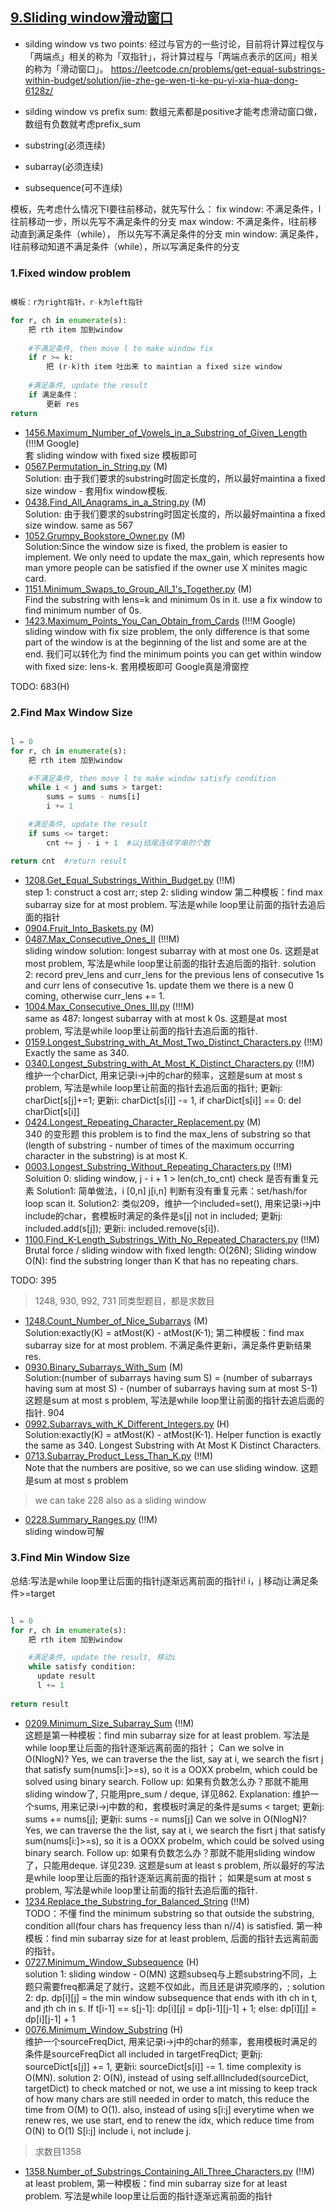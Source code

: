 ## [9.Sliding window滑动窗口]()

* silding window vs two points: 经过与官方的一些讨论，目前将计算过程仅与「两端点」相关的称为「双指针」，将计算过程与「两端点表示的区间」相关的称为「滑动窗口」。
https://leetcode.cn/problems/get-equal-substrings-within-budget/solution/jie-zhe-ge-wen-ti-ke-pu-yi-xia-hua-dong-6128z/
* silding window vs prefix sum: 数组元素都是positive才能考虑滑动窗口做，数组有负数就考虑prefix_sum 

* substring(必须连续) 
* subarray(必须连续)
* subsequence(可不连续)

模板，先考虑什么情况下l要往前移动，就先写什么：
fix window: 不满足条件，l往前移动一步，所以先写不满足条件的分支
max window: 不满足条件，l往前移动直到满足条件（while）， 所以先写不满足条件的分支
min window: 满足条件，l往前移动知道不满足条件（while），所以写满足条件的分支

### 1.Fixed window problem
```python

模板：r为right指针，r-k为left指针

for r, ch in enumerate(s):
    把 rth item 加到window
    
    #不满足条件, then move l to make window fix
    if r >= k:
        把 (r-k)th item 吐出来 to maintian a fixed size window
        
    #满足条件, update the result     
    if 满足条件：    
        更新 res
return
```

- [1456.Maximum_Number_of_Vowels_in_a_Substring_of_Given_Length](Solutions/1456.Maximum_Number_of_Vowels_in_a_Substring_of_Given_Length.py) (!!!M Google)<br>
套 sliding window with fixed size 模板即可
- [0567.Permutation_in_String.py](Solutions/0567.Permutation_in_String.py) (M)<br>
Solution: 由于我们要求的substring时固定长度的，所以最好maintina a fixed size window - 套用fix window模板.
- [0438.Find_All_Anagrams_in_a_String.py](Solutions/0438.Find_All_Anagrams_in_a_String.py) (M)<br>
Solution: 由于我们要求的substring时固定长度的，所以最好maintina a fixed size window. same as 567
- [1052.Grumpy_Bookstore_Owner.py](Solutions/1052.Grumpy_Bookstore_Owner.py) (M)<br>
Solution:Since the window size is fixed, the problem is easier to implement. We only need to update the max_gain, which represents how man ymore people can be satisfied if the owner use X minites magic card.
- [1151.Minimum_Swaps_to_Group_All_1's_Together.py](Solutions/1151.Minimum_Swaps_to_Group_All_1's_Together.py) (M)<br>
Find the substring with lens=k and minimum 0s in it. use a fix window to find minimum number of 0s.
- [1423.Maximum_Points_You_Can_Obtain_from_Cards](Solutions/1423.Maximum_Points_You_Can_Obtain_from_Cards.py) (!!!M Google)<br>
sliding window with fix size problem, the only difference is that some part of the window is at the beginning of the list and some are at the end. 我们可以转化为 find the minimum points you can get within window with fixed size: lens-k. 套用模板即可 Google真是滑窗控

TODO: 683(H)


### 2.Find Max Window Size

```python

l = 0
for r, ch in enumerate(s):
    把 rth item 加到window

    #不满足条件, then move l to make window satisfy condition
    while i < j and sums > target:
        sums = sums - nums[i]
        i += 1

    #满足条件, update the result    
    if sums <= target:
        cnt += j - i + 1  #以j结尾连续字串的个数

return cnt  #return result

```

- [1208.Get_Equal_Substrings_Within_Budget.py](Solutions/1208.Get_Equal_Substrings_Within_Budget.py) (!!M)<br>
step 1: construct a cost arr; step 2: sliding window 第二种模板：find max subarray size for at most problem. 写法是while loop里让前面的指针去追后面的指针
- [0904.Fruit_Into_Baskets.py](Solutions/0904.Fruit_Into_Baskets.py) (M)<br>
- [0487.Max_Consecutive_Ones_II](Solutions/0487.Max_Consecutive_Ones_II.py) (!!!M)<br>
sliding window solution: longest subarray with at most one 0s. 这题是at most problem, 写法是while loop里让前面的指针去追后面的指针. solution 2: record prev_lens and curr_lens for the previous lens of consecutive 1s and curr lens of consecutive 1s. update them we there is a new 0 coming, otherwise curr_lens += 1.
- [1004.Max_Consecutive_Ones_III.py](Solutions/1004.Max_Consecutive_Ones_III.py) (!!!M)<br>
same as 487: longest subarray with at most k 0s. 这题是at most problem, 写法是while loop里让前面的指针去追后面的指针.
- [0159.Longest_Substring_with_At_Most_Two_Distinct_Characters.py](Solutions/0159.Longest_Substring_with_At_Most_Two_Distinct_Characters.py) (!!M)<br>
Exactly the same as 340.
- [0340.Longest_Substring_with_At_Most_K_Distinct_Characters.py](Solutions/0340.Longest_Substring_with_At_Most_K_Distinct_Characters.py) (!!M)<br>
维护一个charDict, 用来记录i->j中的char的频率，这题是sum at most s problem, 写法是while loop里让前面的指针去追后面的指针; 更新j: charDict[s[j]+=1; 更新i: charDict[s[i]] -= 1, if charDict[s[i]] == 0: del charDict[s[i]]
- [0424.Longest_Repeating_Character_Replacement.py](Solutions/0424.Longest_Repeating_Character_Replacement.py) (M)<br>
340 的变形题 this problem is to find the max_lens of substring so that (length of substring - number of times of the maximum occurring character in the substring) is at most K.
- [0003.Longest_Substring_Without_Repeating_Characters.py](Solutions/0003.Longest_Substring_Without_Repeating_Characters.py) (!!M) <br>
Soluition 0: sliding window, j - i + 1 > len(ch_to_cnt) check 是否有重复元素 
Solution1: 简单做法，i [0,n] j[i,n] 判断有没有重复元素：set/hash/for loop scan it.
Solution2: 类似209，维护一个included=set(), 用来记录i->j中include的char，套模板时满足的条件是s[j] not in included; 更新j: included.add(s[j]); 更新i: included.remove(s[i]). 
- [1100.Find_K-Length_Substrings_With_No_Repeated_Characters.py](Solutions/1100.Find_K-Length_Substrings_With_No_Repeated_Characters.py) (!!M) <br>
Brutal force / sliding window with fixed length: O(26N); Sliding window O(N): find the substring longer than K that has no repeating chars.

TODO: 395

> 1248, 930, 992, 731 同类型题目，都是求数目
- [1248.Count_Number_of_Nice_Subarrays](Solutions/1248.Count_Number_of_Nice_Subarrays.py) (M)<br>
Solution:exactly(K) = atMost(K) - atMost(K-1); 第二种模板：find max subarray size for at most problem. 不满足条件更新i，满足条件更新结果res.
- [0930.Binary_Subarrays_With_Sum](Solutions/0930.Binary_Subarrays_With_Sum.py) (M)<br>
Solution:(number of subarrays having sum S) = (number of subarrays having sum at most S) - (number of subarrays having sum at most S-1) 这题是sum at most s problem, 写法是while loop里让前面的指针去追后面的指针.
904
- [0992.Subarrays_with_K_Different_Integers.py](Solutions/0992.Subarrays_with_K_Different_Integers.py) (H)<br>
Solution:exactly(K) = atMost(K) - atMost(K-1). Helper function is exactly the same as 340. Longest Substring with At Most K Distinct Characters.
- [0713.Subarray_Product_Less_Than_K.py](Solutions/0713.Subarray_Product_Less_Than_K.py) (!!M)<br>
Note that the numbers are positive, so we can use sliding window. 这题是sum at most s problem

> we can take 228 also as a sliding window
- [0228.Summary_Ranges.py](Solutions/0228.Summary_Ranges.py) (!!M) <br>
sliding window可解

### 3.Find Min Window Size

总结:写法是while loop里让后面的指针j逐渐远离前面的指针i! i，j 移动j让满足条件>=target

```python

l = 0
for r, ch in enumerate(s):
    把 rth item 加到window

    #满足条件, update the result, 移动i    
    while satisfy condition:
      update result
      l += 1
    
return result 
```

- [0209.Minimum_Size_Subarray_Sum](Solutions/0209.Minimum_Size_Subarray_Sum.py) (!!M)<br>
这题是第一种模板：find min subarray size for at least problem. 写法是while loop里让后面的指针逐渐远离前面的指针； Can we solve in O(NlogN)? Yes, we can traverse the the list, say at i, we search the fisrt j that satisfy sum(nums[i:]>=s), so it is a OOXX probelm, which could be solved using binary search. Follow up: 如果有负数怎么办？那就不能用sliding window了, 只能用pre_sum / deque, 详见862.
Explanation: 维护一个sums, 用来记录i->j中数的和，套模板时满足的条件是sums < target; 更新j: sums += nums[j]; 更新i: sums -= nums[j] Can we solve in O(NlogN)? Yes, we can traverse the the list, say at i, we search the fisrt j that satisfy sum(nums[i:]>=s), so it is a OOXX probelm, which could be solved using binary search. Follow up: 如果有负数怎么办？那就不能用sliding window了，只能用deque. 详见239. 这题是sum at least s problem, 所以最好的写法是while loop里让后面的指针逐渐远离前面的指针； 如果是sum at most s problem, 写法是while loop里让前面的指针去追后面的指针.
- [1234.Replace_the_Substring_for_Balanced_String](Solutions/1234.Replace_the_Substring_for_Balanced_String.py) (!!M)<br>
TODO：不懂
find the minimum substring so that outside the substring, condition all(four chars has frequency less than n//4) is satisfied. 第一种模板：find min subarray size for at least problem, 后面的指针去远离前面的指针。
- [0727.Minimum_Window_Subsequence](Solutions/0727.Minimum_Window_Subsequence.py) (H)<br>
solution 1: sliding window - O(MN) 这题subseq与上题substring不同，上题只需要freq都满足了就行，这题不仅如此，而且还是讲究顺序的，; solution 2: dp. dp[i][j] = the min window subsequence that ends with ith ch in t, and jth ch in s. If t[i-1] == s[j-1]: dp[i][j] = dp[i-1][j-1] + 1; else: dp[i][j] = dp[i][j-1] + 1
- [0076.Minimum_Window_Substring](Solutions/0076.Minimum_Window_Substring.py) (H)<br>
维护一个sourceFreqDict, 用来记录i->j中的char的频率，套用模板时满足的条件是sourceFreqDict all included in targetFreqDict; 更新j: sourceDict[s[j]] += 1, 更新i: sourceDict[s[i]] -= 1. time complexity is O(MN). solution 2: O(N), instead of using self.allIncluded(sourceDict, targetDict) to check matched or not, we use a int missing to keep track of how many chars are still needed in order to match, this reduce the time from O(M) to O(1). also, instead of using s[i:j] everytime when we renew res, we use start, end to renew the idx, which reduce time from O(N) to O(1)
S[i:j] include i, not include j.

> 求数目1358
- [1358.Number_of_Substrings_Containing_All_Three_Characters.py](Solutions/1358.Number_of_Substrings_Containing_All_Three_Characters.py) (!!M)<br>
at least problem, 第一种模板：find min subarray size for at least problem. 写法是while loop里让后面的指针逐渐远离前面的指针
